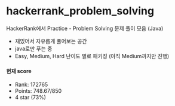 # hackerrank_problem_solving
HackerRank에서 Practice - Problem Solving 문제 풀이 모음 (Java)

- 재밌어서 자유롭게 풀어보는 공간
- java로만 푸는 중
- Easy, Medium, Hard 난이도 별로 패키징 (아직 Medium까지만 진행)

#### 현재 score
- Rank: 172765
- Points: 748.67/850
- 4 star (73%)
